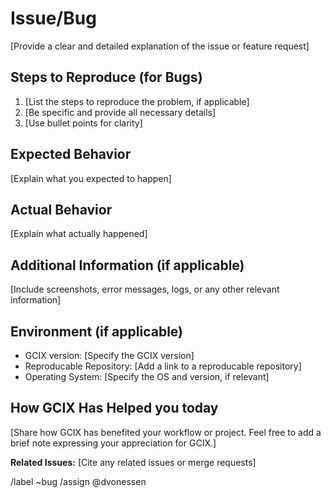 # Issue/Bug

[Provide a clear and detailed explanation of the issue or feature request]

## Steps to Reproduce (for Bugs)

1. [List the steps to reproduce the problem, if applicable]
2. [Be specific and provide all necessary details]
3. [Use bullet points for clarity]

## Expected Behavior

[Explain what you expected to happen]

## Actual Behavior

[Explain what actually happened]

## Additional Information (if applicable)

[Include screenshots, error messages, logs, or any other relevant information]

## Environment (if applicable)

- GCIX version: [Specify the GCIX version]
- Reproducable Repository: [Add a link to a reproducable repository]
- Operating System: [Specify the OS and version, if relevant]

## How GCIX Has Helped you today

[Share how GCIX has benefited your workflow or project. Feel free to add a brief note expressing your appreciation for GCIX.]

**Related Issues:**
[Cite any related issues or merge requests]

/label ~bug
/assign @dvonessen
